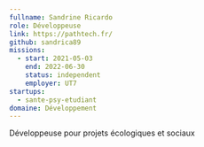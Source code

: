 ```yaml
---
fullname: Sandrine Ricardo
role: Développeuse
link: https://pathtech.fr/
github: sandrica89
missions:
  - start: 2021-05-03
    end: 2022-06-30
    status: independent
    employer: UT7
startups:
  - sante-psy-etudiant
domaine: Développement
---
```


Développeuse pour projets écologiques et sociaux
